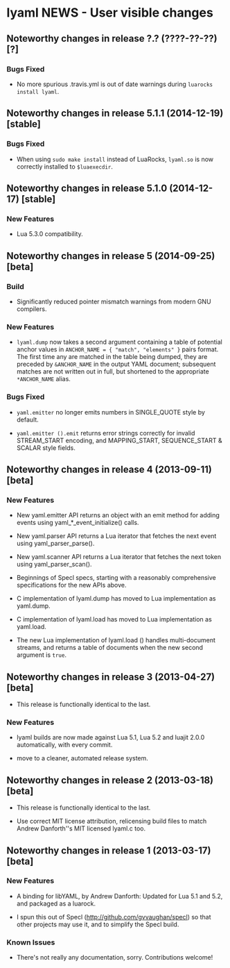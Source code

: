 # lyaml NEWS - User visible changes

## Noteworthy changes in release ?.? (????-??-??) [?]

### Bugs Fixed

  - No more spurious .travis.yml is out of date warnings during
    `luarocks install lyaml`.


## Noteworthy changes in release 5.1.1 (2014-12-19) [stable]

### Bugs Fixed

  - When using `sudo make install` instead of LuaRocks, `lyaml.so`
    is now correctly installed to `$luaexecdir`.


## Noteworthy changes in release 5.1.0 (2014-12-17) [stable]

### New Features

  - Lua 5.3.0 compatibility.


## Noteworthy changes in release 5 (2014-09-25) [beta]

### Build

  - Significantly reduced pointer mismatch warnings from modern GNU
    compilers.

### New Features

  - `lyaml.dump` now takes a second argument containing a table of
    potential anchor values in `ANCHOR_NAME = { "match", "elements" }`
    pairs format.  The first time any are matched in the table being
    dumped, they are preceded by `&ANCHOR_NAME` in the output YAML
    document; subsequent matches are not written out in full, but
    shortened to the appropriate `*ANCHOR_NAME` alias.

### Bugs Fixed

  - `yaml.emitter` no longer emits numbers in SINGLE_QUOTE style by
    default.

  - `yaml.emitter ().emit` returns error strings correctly for invalid
    STREAM_START encoding, and MAPPING_START, SEQUENCE_START & SCALAR
    style fields.


## Noteworthy changes in release 4 (2013-09-11) [beta]

### New Features

  - New yaml.emitter API returns an object with an emit method for
    adding events using yaml_*_event_initialize() calls.

  - New yaml.parser API returns a Lua iterator that fetches the next
    event using yaml_parser_parse().

  - New yaml.scanner API returns a Lua iterator that fetches the next
    token using yaml_parser_scan().

  - Beginnings of Specl specs, starting with a reasonably comprehensive
    specifications for the new APIs above.

  - C implementation of lyaml.dump has moved to Lua implementation as
    yaml.dump.

  - C implementation of lyaml.load has moved to Lua implementation as
    yaml.load.

  - The new Lua implementation of lyaml.load () handles multi-document
    streams, and returns a table of documents when the new second
    argument is `true`.


## Noteworthy changes in release 3 (2013-04-27) [beta]

  - This release is functionally identical to the last.

### New Features

  - lyaml builds are now made against Lua 5.1, Lua 5.2 and luajit 2.0.0
    automatically, with every commit.

  - move to a cleaner, automated release system.


## Noteworthy changes in release 2 (2013-03-18) [beta]

  - This release is functionally identical to the last.

  - Use correct MIT license attribution, relicensing build files to match
    Andrew Danforth''s MIT licensed lyaml.c too.


## Noteworthy changes in release 1 (2013-03-17) [beta]

### New Features

  - A binding for libYAML, by Andrew Danforth:  Updated for Lua 5.1 and
    5.2, and packaged as a luarock.

  - I spun this out of Specl (http://github.com/gvvaughan/specl) so that
    other projects may use it, and to simplify the Specl build.

### Known Issues

  - There's not really any documentation, sorry.  Contributions welcome!
